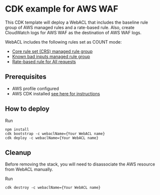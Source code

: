 # CDK example for AWS WAF
This CDK template will deploy a WebACL that includes the baseline rule group of AWS managed rules and a rate-based rule. Also, create CloudWatch logs for AWS WAF as the destination of AWS WAF logs.

WebACL includes the following rules set as COUNT mode:
* [Core rule set (CRS) managed rule group](https://docs.aws.amazon.com/waf/latest/developerguide/aws-managed-rule-groups-baseline.html#aws-managed-rule-groups-baseline-crs)
* [Known bad inputs managed rule group](https://docs.aws.amazon.com/waf/latest/developerguide/aws-managed-rule-groups-baseline.html#aws-managed-rule-groups-baseline-known-bad-inputs)
* [Rate-based rule for All requests](https://docs.aws.amazon.com/waf/latest/developerguide/waf-rule-statement-type-rate-based.html)


## Prerequisites
- AWS profile configured
- AWS CDK installed [see here for instructions](https://docs.aws.amazon.com/cdk/latest/guide/home.html)

## How to deploy

Run 

```
npm install
cdk bootstrap -c webaclName={Your WebACL name} 
cdk deploy -c webaclName={Your WebACL name}  
```

##  Cleanup

Before removing the stack, you will need to disassociate the AWS resource from WebACL manually.

Run

```
cdk destroy -c webaclName={Your WebACL name}
```